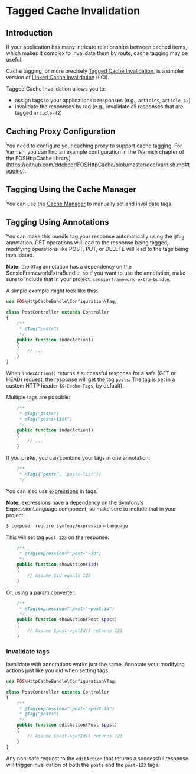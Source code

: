 Tagged Cache Invalidation
=========================

Introduction
------------

If your application has many intricate relationships between cached items,
which makes it complex to invalidate them by route, cache tagging may be
useful.

Cache tagging, or more precisely [Tagged Cache Invalidation](http://blog.kevburnsjr.com/tagged-cache-invalidation),
is a simpler version of [Linked Cache Invalidation](http://tools.ietf.org/html/draft-nottingham-linked-cache-inv-03)
(LCI).

Tagged Cache Invalidation allows you to:
* assign tags to your applications’s responses (e.g., `articles`, `article-42`)
* invalidate the responses by tag (e.g., invalidate all responses that are tagged
  `article-42`)

Caching Proxy Configuration
---------------------------

You need to configure your caching proxy to support cache tagging. For Varnish,
you can find an example configuration in the [Varnish chapter of the FOSHttpCache library]
(https://github.com/ddeboer/FOSHttpCache/blob/master/doc/varnish.md#tagging).

Tagging Using the Cache Manager
------------------------

You can use the [Cache Manager](cache-manager.md#tags) to manually set and
invalidate tags.

Tagging Using Annotations
-------------------------

You can make this bundle tag your response automatically using the `@Tag`
annotation. GET operations will lead to the response being tagged, modifying
operations like POST, PUT, or DELETE will lead to the tags being invalidated.

**Note:** the `@Tag` annotation has a dependency on the SensioFrameworkExtraBundle,
so if you want to use the annotation, make sure to include that in your project:
`sensio/framework-extra-bundle`.

A simple example might look like this:

```php
use FOS\HttpCacheBundle\Configuration\Tag;

class PostController extends Controller
{
    /**
     * @Tag("posts")
     */
    public function indexAction()
    {
        // ...
    }
}
```

When `indexAction()` returns a successful response for a safe (GET or HEAD)
request, the response will get the tag `posts`. The tag is set in a custom
HTTP header (`X-Cache-Tags`, by default).

Multiple tags are possible:

```php
    /**
     * @Tag("posts")
     * @Tag("posts-list")
     */
    public function indexAction()
    {
        // ...
    }
```

If you prefer, you can combine your tags in one annotation:

```php
    /**
     * @Tag({"posts", "posts-list"})
     */
```

You can also use [expressions](http://symfony.com/doc/current/components/expression_language/index.html)
in tags.

**Note:** expressions have a dependency on the Symfony’s ExpressionLanguage
component, so make sure to include that in your project:

```bash
$ composer require symfony/expression-language
```

This will set tag `post-123` on the response:

```php
    /**
     * @Tag(expression="'post-'~id")
     */
    public function showAction($id)
    {
        // Assume $id equals 123
    }
```

Or, using a [param converter](http://symfony.com/doc/current/bundles/SensioFrameworkExtraBundle/annotations/converters.html):

```php
    /**
     * @Tag(expression="'post-'~post.id")
     */
    public function showAction(Post $post)
    {
        // Assume $post->getId() returns 123
    }
```

### Invalidate tags

Invalidate with annotations works just the same. Annotate your modifying
actions just like you did when setting tags:

```php
use FOS\HttpCacheBundle\Configuration\Tag;

class PostController extends Controller
{
    /**
     * @Tag(expression="'post-'~post.id")
     * @Tag("posts")
     */
    public function editAction(Post $post)
    {
        // Assume $post->getId() returns 123
    }
}
```

Any non-safe request to the `editAction` that returns a successful response
will trigger invalidation of both the `posts` and the `post-123` tags.
